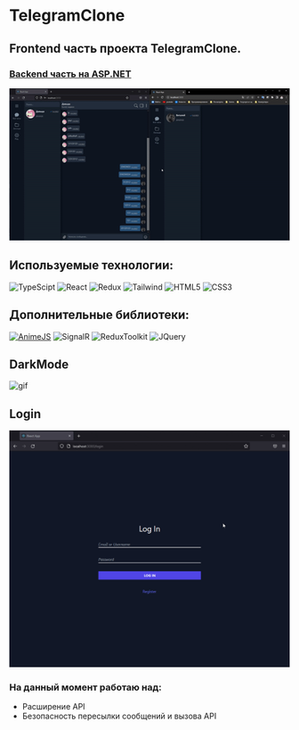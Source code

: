 # TelegramClone

## Frontend часть проекта TelegramClone.
### [Backend часть на ASP.NET](https://github.com/illenium040/TelegramCloneBackend)

![img](https://github.com/illenium040/TelegramCloneFrontend/blob/master/readme/tg-clone.gif?raw=true)

## Используемые технологии:
![TypeScipt](https://img.shields.io/badge/-TypeScipt-090909?style=for-the-badge&logo=typescript)
![React](https://img.shields.io/badge/-React-090909?style=for-the-badge&logo=react)
![Redux](https://img.shields.io/badge/-Redux-090909?style=for-the-badge&logo=redux)
![Tailwind](https://img.shields.io/badge/-tailwind-090909?style=for-the-badge&logo=tailwind)
![HTML5](https://img.shields.io/badge/html5-090909?style=for-the-badge&logo=html5&logoColor=white)
![CSS3](https://img.shields.io/badge/css3-090909?style=for-the-badge&logo=css3&logoColor=white)

## Дополнительные библиотеки:
[![AnimeJS](https://img.shields.io/badge/-animejs-090909?style=for-the-badge&logo=animejs)](https://animejs.com/)
![SignalR](https://img.shields.io/badge/-SignalR-090909?style=for-the-badge&logo=signalr)
![ReduxToolkit](https://img.shields.io/badge/-ReduxToolkit-090909?style=for-the-badge&logo=redux)
![JQuery](https://img.shields.io/badge/-JQuery-090909?style=for-the-badge&logo=jquery)

## DarkMode
![gif](https://github.com/illenium040/TelegramCloneFrontend/blob/master/readme/darkmode.gif?raw=true)

## Login
![gif](https://github.com/illenium040/TelegramCloneFrontend/blob/master/readme/login.gif?raw=true)

### На данный момент работаю над:
- Расширение API
- Безопасность пересылки сообщений и вызова API